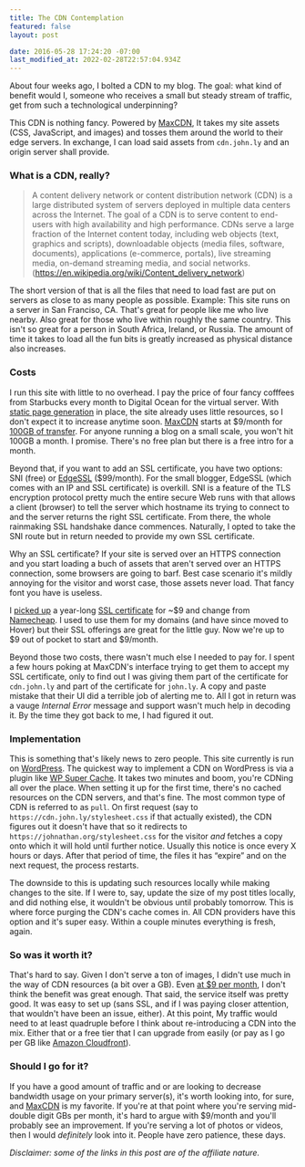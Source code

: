 ```yaml
---
title: The CDN Contemplation
featured: false
layout: post

date: 2016-05-28 17:24:20 -07:00
last_modified_at: 2022-02-28T22:57:04.934Z
---
```


About four weeks ago, I bolted a CDN to my blog. The goal: what kind of benefit would I, someone who receives a small but steady stream of traffic, get from such a technological underpinning?

This CDN is nothing fancy. Powered by [MaxCDN](http://tracking.maxcdn.com/c/35573/3982/378?u=https%3A%2F%2Fwww.maxcdn.com%2F), It takes my site assets (CSS, JavaScript, and images) and tosses them around the world to their edge servers. In exchange, I can load said assets from `cdn.john.ly` and an origin server shall provide.

### What is a CDN, really?

> A content delivery network or content distribution network (CDN) is a large distributed system of servers deployed in multiple data centers across the Internet. The goal of a CDN is to serve content to end-users with high availability and high performance. CDNs serve a large fraction of the Internet content today, including web objects (text, graphics and scripts), downloadable objects (media files, software, documents), applications (e-commerce, portals), live streaming media, on-demand streaming media, and social networks. (https://en.wikipedia.org/wiki/Content_delivery_network)

The short version of that is all the files that need to load fast are put on servers as close to as many people as possible. Example: This site runs on a server in San Franciso, CA. That's great for people like me who live nearby. Also great for those who live within roughly the same country. This isn't so great for a person in South Africa, Ireland, or Russia. The amount of time it takes to load all the fun bits is greatly increased as physical distance also increases.

### Costs

I run this site with little to no overhead. I pay the price of four fancy cofffees from Starbucks every month to Digital Ocean for the virtual server. With [static page generation](https://wordpress.org/plugins/wp-super-cache/) in place, the site already uses little resources, so I don't expect it to increase anytime soon. [MaxCDN](http://tracking.maxcdn.com/c/35573/3982/378?u=http%3A%2F%2Fmaxcdn.com%2Fpricing%2Fentrepreneur%2F) starts at $9/month for [100GB of transfer](http://tracking.maxcdn.com/c/35573/3982/378?u=http%3A%2F%2Fmaxcdn.com%2Fpricing%2Fentrepreneur%2F). For anyone running a blog on a small scale, you won't hit 100GB a month. I promise. There's no free plan but there is a free intro for a month.

Beyond that, if you want to add an SSL certificate, you have two options: SNI (free) or [EdgeSSL](http://tracking.maxcdn.com/c/35573/3982/378?u=https%3A%2F%2Fwww.maxcdn.com%2Ffeatures%2Fssl%2F) ($99/month). For the small blogger, EdgeSSL (which comes with an IP and SSL certificate) is overkill. SNI is a feature of the TLS encryption protocol pretty much the entire secure Web runs with that allows a client (browser) to tell the server which hostname its trying to connect to and the server returns the right SSL certificate. From there, the whole rainmaking SSL handshake dance commences. Naturally, I opted to take the SNI route but in return needed to provide my own SSL certificate.

Why an SSL certificate? If your site is served over an HTTPS connection and you start loading a buch of assets that aren't served over an HTTPS connection, some browsers are going to barf. Best case scenario it's mildly annoying for the visitor and worst case, those assets never load. That fancy font you have is useless.

I [picked up](https://www.namecheap.com/security/ssl-certificates.aspx?aff=67222) a year-long [SSL certificate](https://www.namecheap.com/security/ssl-certificates.aspx?aff=67222) for ~$9 and change from [Namecheap](https://www.namecheap.com/?aff=67222). I used to use them for my domains (and have since moved to Hover) but their SSL offerings are great for the little guy. Now we're up to $9 out of pocket to start and $9/month.

Beyond those two costs, there wasn't much else I needed to pay for. I spent a few hours poking at MaxCDN's interface trying to get them to accept my SSL certificate, only to find out I was giving them part of the certificate for `cdn.john.ly` and part of the certificate for `john.ly`. A copy and paste mistake that their UI did a terrible job of alerting me to. All I got in return was a vauge _Internal Error_ message and support wasn't much help in decoding it. By the time they got back to me, I had figured it out.

### Implementation

This is something that's likely news to zero people. This site currently is run on [WordPress](https://wordpress.org). The quickest way to implement a CDN on WordPress is via a plugin like [WP Super Cache](https://wordpress.org/plugins/wp-super-cache/). It takes two minutes and boom, you're CDNing all over the place. When setting it up for the first time, there's no cached resources on the CDN servers, and that's fine. The most common type of CDN is referred to as `pull`. On first request (say to `https://cdn.john.ly/stylesheet.css` if that actually existed), the CDN figures out it doesn't have that so it redirects to `https://johnathan.org/stylesheet.css` for the visitor _and_ fetches a copy onto which it will hold until further notice. Usually this notice is once every X hours or days. After that period of time, the files it has “expire” and on the next request, the process restarts.

The downside to this is updating such resources locally while making changes to the site. If I were to, say, update the size of my post titles locally, and did nothing else, it wouldn't be obvious until probably tomorrow. This is where force purging the CDN's cache comes in. All CDN providers have this option and it's super easy. Within a couple minutes everything is fresh, again.

### So was it worth it?

That's hard to say. Given I don't serve a ton of images, I didn't use much in the way of CDN resources (a bit over a GB). Even [at $9 per month](http://tracking.maxcdn.com/c/35573/3982/378?u=http%3A%2F%2Fmaxcdn.com%2Fpricing%2Fentrepreneur%2F), I don't think the benefit was great enough. That said, the service itself was pretty good. It was easy to set up (sans SSL, and if I was paying closer attention, that wouldn't have been an issue, either). At this point, My traffic would need to at least quadruple before I think about re-introducing a CDN into the mix. Either that or a free tier that I can upgrade from easily (or pay as I go per GB like [Amazon Cloudfront](https://aws.amazon.com/cloudfront/)).

### Should I go for it?

If you have a good amount of traffic and or are looking to decrease bandwidth usage on your primary server(s), it's worth looking into, for sure, and [MaxCDN](http://tracking.maxcdn.com/c/35573/3982/378?u=http%3A%2F%2Fmaxcdn.com%2Fpricing%2Fentrepreneur%2F) is my favorite. If you're at that point where you're serving mid-double digit GBs per month, it's hard to argue with $9/month and you'll probably see an improvement. If you're serving a lot of photos or videos, then I would _definitely_ look into it. People have zero patience, these days.

_Disclaimer: some of the links in this post are of the affiliate nature._

